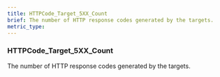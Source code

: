 ```yaml
---
title: HTTPCode_Target_5XX_Count
brief: The number of HTTP response codes generated by the targets.
metric_type:
---
```

### HTTPCode_Target_5XX_Count

The number of HTTP response codes generated by the targets.
